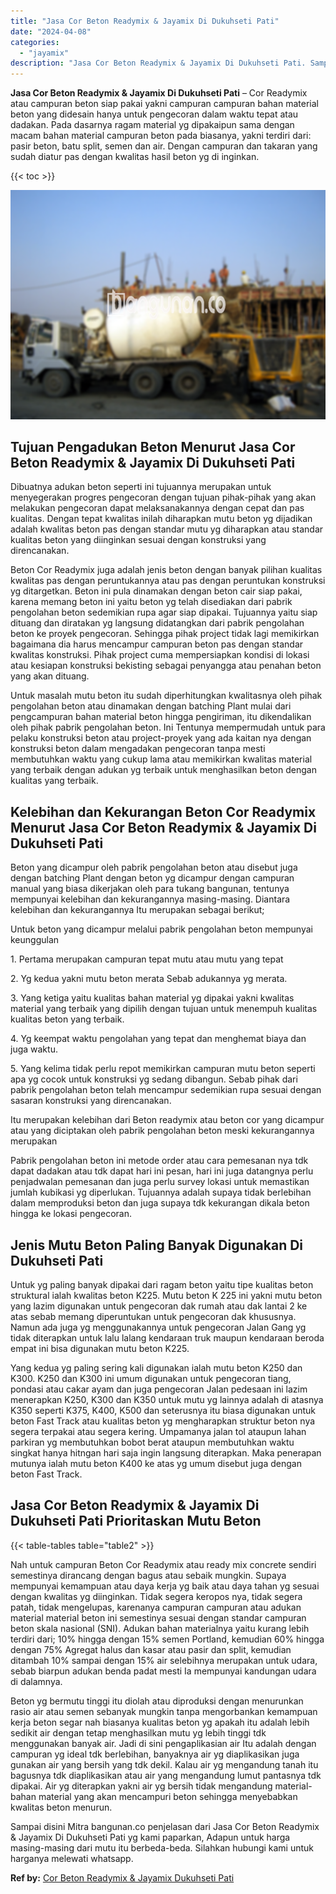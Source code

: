 ```yaml
---
title: "Jasa Cor Beton Readymix & Jayamix Di Dukuhseti Pati"
date: "2024-04-08"
categories: 
  - "jayamix"
description: "Jasa Cor Beton Readymix & Jayamix Di Dukuhseti Pati. Sampai disini Mitra bangunan.co penjelasan dari Jasa Cor Beton Readymix & Jayamix Di Dukuhseti Pati yg k..."
---
```


**Jasa Cor Beton Readymix & Jayamix Di Dukuhseti Pati** – Cor Readymix atau campuran beton siap pakai yakni campuran campuran bahan material beton yang didesain hanya untuk pengecoran dalam waktu tepat atau dadakan. Pada dasarnya ragam material yg dipakaipun sama dengan macam bahan material campuran beton pada biasanya, yakni terdiri dari: pasir beton, batu split, semen dan air. Dengan campuran dan takaran yang sudah diatur pas dengan kwalitas hasil beton yg di inginkan.

{{< toc >}}

![Jasa Cor Beton Readymix & Jayamix Di Dukuhseti Pati](/images/jasa-cor-readymix-17.png)

## Tujuan Pengadukan Beton Menurut Jasa Cor Beton Readymix & Jayamix Di Dukuhseti Pati

Dibuatnya adukan beton seperti ini tujuannya merupakan untuk menyegerakan progres pengecoran dengan tujuan pihak-pihak yang akan melakukan pengecoran dapat melaksanakannya dengan cepat dan pas kualitas. Dengan tepat kwalitas inilah diharapkan mutu beton yg dijadikan adalah kwalitas beton pas dengan standar mutu yg diharapkan atau standar kualitas beton yang diinginkan sesuai dengan konstruksi yang direncanakan.

Beton Cor Readymix juga adalah jenis beton dengan banyak pilihan kualitas kwalitas pas dengan peruntukannya atau pas dengan peruntukan konstruksi yg ditargetkan. Beton ini pula dinamakan dengan beton cair siap pakai, karena memang beton ini yaitu beton yg telah disediakan dari pabrik pengolahan beton sedemikian rupa agar siap dipakai. Tujuannya yaitu siap dituang dan diratakan yg langsung didatangkan dari pabrik pengolahan beton ke proyek pengecoran. Sehingga pihak project tidak lagi memikirkan bagaimana dia harus mencampur campuran beton pas dengan standar kwalitas konstruksi. Pihak project cuma mempersiapkan kondisi di lokasi atau kesiapan konstruksi bekisting sebagai penyangga atau penahan beton yang akan dituang.

Untuk masalah mutu beton itu sudah diperhitungkan kwalitasnya oleh pihak pengolahan beton atau dinamakan dengan batching Plant mulai dari pengcampuran bahan material beton hingga pengiriman, itu dikendalikan oleh pihak pabrik pengolahan beton. Ini Tentunya mempermudah untuk para pelaku konstruksi beton atau project-proyek yang ada kaitan nya dengan konstruksi beton dalam mengadakan pengecoran tanpa mesti membutuhkan waktu yang cukup lama atau memikirkan kwalitas material yang terbaik dengan adukan yg terbaik untuk menghasilkan beton dengan kualitas yang terbaik.

## Kelebihan dan Kekurangan Beton Cor Readymix Menurut Jasa Cor Beton Readymix & Jayamix Di Dukuhseti Pati

Beton yang dicampur oleh pabrik pengolahan beton atau disebut juga dengan batching Plant dengan beton yg dicampur dengan campuran manual yang biasa dikerjakan oleh para tukang bangunan, tentunya mempunyai kelebihan dan kekurangannya masing-masing. Diantara kelebihan dan kekurangannya Itu merupakan sebagai berikut;

Untuk beton yang dicampur melalui pabrik pengolahan beton mempunyai keunggulan

1\. Pertama merupakan campuran tepat mutu atau mutu yang tepat

2\. Yg kedua yakni mutu beton merata Sebab adukannya yg merata.

3\. Yang ketiga yaitu kualitas bahan material yg dipakai yakni kwalitas material yang terbaik yang dipilih dengan tujuan untuk menempuh kualitas kualitas beton yang terbaik.

4\. Yg keempat waktu pengolahan yang tepat dan menghemat biaya dan juga waktu.

5\. Yang kelima tidak perlu repot memikirkan campuran mutu beton seperti apa yg cocok untuk konstruksi yg sedang dibangun. Sebab pihak dari pabrik pengolahan beton telah mencampur sedemikian rupa sesuai dengan sasaran konstruksi yang direncanakan.

Itu merupakan kelebihan dari Beton readymix atau beton cor yang dicampur atau yang diciptakan oleh pabrik pengolahan beton meski kekurangannya merupakan

Pabrik pengolahan beton ini metode order atau cara pemesanan nya tdk dapat dadakan atau tdk dapat hari ini pesan, hari ini juga datangnya perlu penjadwalan pemesanan dan juga perlu survey lokasi untuk memastikan jumlah kubikasi yg diperlukan. Tujuannya adalah supaya tidak berlebihan dalam memproduksi beton dan juga supaya tdk kekurangan dikala beton hingga ke lokasi pengecoran.

## Jenis Mutu Beton Paling Banyak Digunakan Di Dukuhseti Pati

Untuk yg paling banyak dipakai dari ragam beton yaitu tipe kualitas beton struktural ialah kwalitas beton K225. Mutu beton K 225 ini yakni mutu beton yang lazim digunakan untuk pengecoran dak rumah atau dak lantai 2 ke atas sebab memang diperuntukan untuk pengecoran dak khususnya. Namun ada juga yg menggunakannya untuk pengecoran Jalan Gang yg tidak diterapkan untuk lalu lalang kendaraan truk maupun kendaraan beroda empat ini bisa digunakan mutu beton K225.

Yang kedua yg paling sering kali digunakan ialah mutu beton K250 dan K300. K250 dan K300 ini umum digunakan untuk pengecoran tiang, pondasi atau cakar ayam dan juga pengecoran Jalan pedesaan ini lazim menerapkan K250, K300 dan K350 untuk mutu yg lainnya adalah di atasnya K350 seperti K375, K400, K500 dan seterusnya itu biasa digunakan untuk beton Fast Track atau kualitas beton yg mengharapkan struktur beton nya segera terpakai atau segera kering. Umpamanya jalan tol ataupun lahan parkiran yg membutuhkan bobot berat ataupun membutuhkan waktu singkat hanya hitngan hari saja ingin langsung diterapkan. Maka penerapan mutunya ialah mutu beton K400 ke atas yg umum disebut juga dengan beton Fast Track.

## Jasa Cor Beton Readymix & Jayamix Di Dukuhseti Pati Prioritaskan Mutu Beton

{{< table-tables table="table2" >}}

Nah untuk campuran Beton Cor Readymix atau ready mix concrete sendiri semestinya dirancang dengan bagus atau sebaik mungkin. Supaya mempunyai kemampuan atau daya kerja yg baik atau daya tahan yg sesuai dengan kwalitas yg diinginkan. Tidak segera keropos nya, tidak segera patah, tidak mengelupas, karenanya campuran campuran atau adukan material material beton ini semestinya sesuai dengan standar campuran beton skala nasional (SNI). Adukan bahan materialnya yaitu kurang lebih terdiri dari; 10% hingga dengan 15% semen Portland, kemudian 60% hingga dengan 75% Agregat halus dan kasar atau pasir dan split, kemudian ditambah 10% sampai dengan 15% air selebihnya merupakan untuk udara, sebab biarpun adukan benda padat mesti Ia mempunyai kandungan udara di dalamnya.

Beton yg bermutu tinggi itu diolah atau diproduksi dengan menurunkan rasio air atau semen sebanyak mungkin tanpa mengorbankan kemampuan kerja beton segar nah biasanya kualitas beton yg apakah itu adalah lebih sedikit air dengan tetap menghasilkan mutu yg lebih tinggi tdk menggunakan banyak air. Jadi di sini pengaplikasian air Itu adalah dengan campuran yg ideal tdk berlebihan, banyaknya air yg diaplikasikan juga gunakan air yang bersih yang tdk dekil. Kalau air yg mengandung tanah itu bagusnya tdk diaplikasikan atau air yang mengandung lumut pantasnya tdk dipakai. Air yg diterapkan yakni air yg bersih tidak mengandung material-bahan material yang akan mencampuri beton sehingga menyebabkan kwalitas beton menurun.

Sampai disini Mitra bangunan.co penjelasan dari Jasa Cor Beton Readymix & Jayamix Di Dukuhseti Pati yg kami paparkan, Adapun untuk harga masing-masing dari mutu itu berbeda-beda. Silahkan hubungi kami untuk harganya melewati whatsapp.

**Ref by:** [Cor Beton Readymix & Jayamix Dukuhseti Pati](https://id.wikipedia.org/wiki/Cor)

